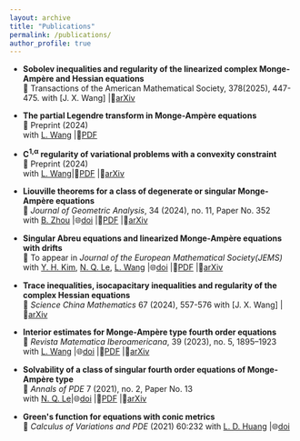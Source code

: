 ```yaml
---
layout: archive
title: "Publications"
permalink: /publications/
author_profile: true
---
```


* ​**Sobolev inequalities and regularity of the linearized complex Monge-Ampère and Hessian equations​​**  
  📖 Transactions of the American Mathematical Society, 378(2025), 447-475.
  with [J. X. Wang] |🔗[arXiv](https://arxiv.org/abs/2307.10530)​
  
* **The partial Legendre transform in Monge-Ampère equations**​  
  📖 Preprint (2024)  
  with [L. Wang](https://lwmath.github.io) |📜[PDF](http://lwmath.github.io/files/survey_PLT.pdf)

* **C<sup>1,&alpha;</sup> regularity of variational problems with a convexity constraint​**  
  ​📖 Preprint (2024)  
  with [L. Wang](https://lwmath.github.io)|📜[PDF](http://lwmath.github.io/files/Int_Regularity.pdf) |🔗[arXiv](https://arxiv.org/abs/2403.04235)

* **Liouville theorems for a class of degenerate or singular Monge-Ampère equations​**  
  ​📖​ *Journal of Geometric Analysis*, 34 (2024), no. 11, Paper No. 352  
  with [B. Zhou](https://www.math.pku.edu.cn/teachers/bzhou/index.htm) |🌐[doi](https://doi.org/10.1007/s12220-024-01795-3) |📜[PDF](http://lwmath.github.io/files/Liou_MA_2d_revised.pdf) |🔗[arXiv](https://arxiv.org/abs/2304.12060)

* **Singular Abreu equations and linearized Monge-Ampère equations with drifts**​​  
  📖​ To appear in *Journal of the European Mathematical Society(JEMS)*  
  with [Y. H. Kim](https://younghokim.io/), [N. Q. Le](https://nqle.pages.iu.edu/), [L. Wang](https://lwmath.github.io) |🌐[doi](https://doi.org/10.4171/jems/1548) |📜[PDF](http://lwmath.github.io/files/singular_Abreu_HD_revised.pdf) |🔗[arXiv](https://arxiv.org/abs/2209.11681)

* ​**Trace inequalities, isocapacitary inequalities and regularity of the complex Hessian equations**  
  📖 *Science China Mathematics* 67 (2024), 557-576
  with [J. X. Wang] |🔗[arXiv](https://arxiv.org/abs/2201.02061)​

* **Interior estimates for Monge-Ampère type fourth order equations**​  
  ​📖​ *Revista Matematica Iberoamericana*, 39 (2023), no. 5, 1895–1923  
  with [L. Wang](https://lwmath.github.io) |🌐[doi](https://doi.org/10.4171/rmi/1361) |📜[PDF](http://lwmath.github.io/files/int-est-4th-eq-revised.pdf) |🔗[arXiv](https://arxiv.org/abs/2206.02309)

* **Solvability of a class of singular fourth order equations of Monge-Ampère type**​​  
  📖​ *Annals of PDE* 7 (2021), no. 2, Paper No. 13  
  with [N. Q. Le](https://nqle.pages.iu.edu/)|🌐[doi](https://doi.org/10.4171/jems/1548) |📜[PDF](http://lwmath.github.io/files/singular_Abreu_HD_revised.pdf) |🔗[arXiv](https://arxiv.org/abs/2011.05262)
  
* **Green's function for equations with conic metrics**​​  
📖​ *Calculus of Variations and PDE*  (2021) 60:232
  with [L. D. Huang](https://math.xmu.edu.cn/info/1082/24799.htm) |🌐[doi](https://doi.org/10.1007/s00526-021-02103-5)

